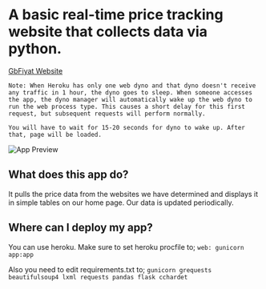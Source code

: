# A basic real-time price tracking website that collects data via python.
[GbFiyat Website](http://gbfiyat.herokuapp.com/ "GbFiyat Website")

`Note: When Heroku has only one web dyno and that dyno doesn't receive any traffic in 1 hour, the dyno goes to sleep. When someone accesses the app, the dyno manager will automatically wake up the web dyno to run the web process type. This causes a short delay for this first request, but subsequent requests will perform normally.`

`You will have to wait for 15-20 seconds for dyno to wake up. After that, page will be loaded.`

![App Preview](https://gcdnb.pbrd.co/images/T1GRipeKGEhc.png?o=1 "App Preview")

## What does this app do? 
It pulls the price data from the websites we have determined and displays it in simple tables on our home page. Our data is updated periodically.
## Where can I deploy my app?
You can use heroku. 
Make sure to set heroku procfile to;
`web: gunicorn app:app`

Also you need to edit requirements.txt to;
`gunicorn
grequests
beautifulsoup4
lxml
requests
pandas
flask
cchardet
`
